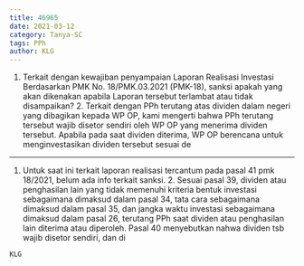 ```yaml
---
title: 46965
date: 2021-03-12
category: Tanya-SC
tags: PPh
author: KLG
---
```


1. Terkait dengan kewajiban penyampaian Laporan Realisasi Investasi Berdasarkan PMK No. 18/PMK.03.2021 (PMK-18), sanksi apakah yang akan dikenakan apabila Laporan tersebut terlambat atau tidak disampaikan? 2. Terkait dengan PPh terutang atas dividen dalam negeri yang dibagikan kepada WP OP, kami mengerti bahwa PPh terutang tersebut wajib disetor sendiri oleh WP OP yang menerima dividen tersebut. Apabila pada saat dividen diterima, WP OP berencana untuk menginvestasikan dividen tersebut sesuai de

---

1. Untuk saat ini terkait laporan realisasi tercantum pada pasal 41 pmk 18/2021, belum ada info terkait sanksi. 2. Sesuai pasal 39, dividen atau penghasilan lain yang tidak memenuhi kriteria bentuk investasi sebagaimana dimaksud dalam pasal 34, tata cara sebagaimana dimaksud dalam pasal 35, dan jangka waktu investasi sebagaimana dimaksud dalam pasal 26, terutang PPh saat dividen atau penghasilan lain diterima atau diperoleh. Pasal 40 menyebutkan nahwa dividen tsb wajib disetor sendiri, dan di

`KLG`
